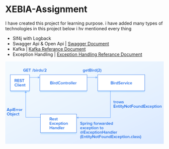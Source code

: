 # XEBIA-Assignment

I have created this project for learning purpose. i have added many types of technologies in this project below i hv mentioned every thing 
  + Slf4j with Logback
  + Swagger Api &  Open Api | [Swagger Document ](https://github.com/swagger-api/swagger-core/wiki/Swagger-2.X---Annotations)
  + Kafka                   | [Kafka Referance Document](https://kafka.apache.org/quickstart)
  + Exception Handling  | [Exception Handling Referance Document](https://howtodoinjava.com/spring-boot2/spring-rest-request-validation/)
  
  
  ![Exception Handling](src/main/resources/templates/images/toptal-blog-image-1503383127121-5b3fb3dc0a77cc9f960bf97609b2fa20.png)
  
 
  
 